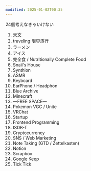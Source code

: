 ```yaml
---
modified: 2025-01-02T00:35
---
```

24個考えなきゃいけない

  

1. 天文
2. traveling 限界旅行
3. ラーメン
4. アイス
5. 完全食 / Nutritionally Complete Food
6. Snail's House
7. Synthion
8. ASMR
9. Keyboard
10. EarPhone / Headphon
11. Blue Archive
12. Minecraft
13. —FREE SPACE—
14. Pokemon VGC / Unite
15. VRChat
16. Startup
17. Frontend Programming
18. ISDB-T
19. Cryptocurrency
20. SNS / Web Marketing
21. Note Taking (GTD / Zettelkasten)
22. Notion
23. Scrapbox
24. Google Keep
25. Tick Tick